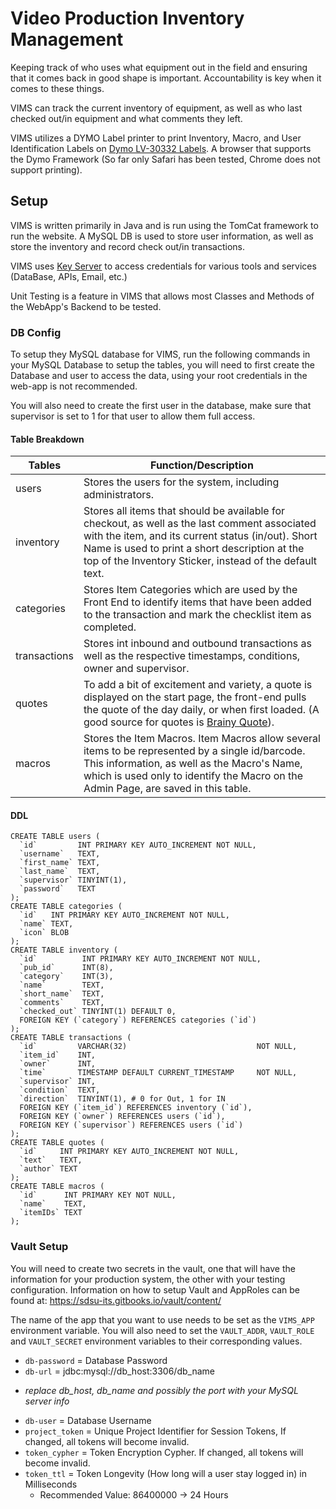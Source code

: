 Video Production Inventory Management
=====================================

Keeping track of who uses what equipment out in the field and ensuring that it
comes back in good shape is important. Accountability is key when it comes to
these things.

VIMS can track the current inventory of equipment, as well as who last checked
out/in equipment and what comments they left.

VIMS utilizes a DYMO Label printer to print Inventory, Macro, and User Identification
Labels on [Dymo LV-30332 Labels](http://amzn.com/B00004Z60O). A browser that
supports the Dymo Framework (So far only Safari has been tested, Chrome does
not support printing).

## Setup
VIMS is written primarily in Java and is run using the TomCat framework to run
the website. A MySQL DB is used to store user information, as well as store the
inventory and record check out/in transactions.

VIMS uses [Key Server](https://github.com/sdsu-its/key-server) to access
credentials for various tools and services (DataBase, APIs, Email, etc.)

Unit Testing is a feature in VIMS that allows most Classes and Methods of the
WebApp's Backend to be tested.

### DB Config
To setup they MySQL database for VIMS, run the following commands in your
MySQL Database to setup the tables, you will need to first create the Database
and user to access the data, using your root credentials in the web-app is not
recommended.

You will also need to create the first user in the database, make sure that
supervisor is set to 1 for that user to allow them full access.

#### Table Breakdown
Tables            | Function/Description
----------------- | --------------------------------------------------------
users             | Stores the users for the system, including administrators.
inventory         | Stores all items that should be available for checkout, as well as the last comment associated with the item, and its current status (in/out). Short Name is used to print a short description at the top of the Inventory Sticker, instead of the default text.
categories        | Stores Item Categories which are used by the Front End to identify items that have been added to the transaction and mark the checklist item as completed.
transactions      | Stores int inbound and outbound transactions as well as the respective timestamps, conditions, owner and supervisor.
quotes            | To add a bit of excitement and variety, a quote is displayed on the start page, the front-end pulls the quote of the day daily, or when first loaded. (A good source for quotes is [Brainy Quote](http://www.brainyquote.com/)).
macros            | Stores the Item Macros. Item Macros allow several items to be represented by a single id/barcode. This information, as well as the Macro's Name, which is used only to identify the Macro on the Admin Page, are saved in this table.


#### DDL
```
CREATE TABLE users (
  `id`         INT PRIMARY KEY AUTO_INCREMENT NOT NULL,
  `username`   TEXT,
  `first_name` TEXT,
  `last_name`  TEXT,
  `supervisor` TINYINT(1),
  `password`   TEXT
);
CREATE TABLE categories (
  `id`   INT PRIMARY KEY AUTO_INCREMENT NOT NULL,
  `name` TEXT,
  `icon` BLOB
);
CREATE TABLE inventory (
  `id`          INT PRIMARY KEY AUTO_INCREMENT NOT NULL,
  `pub_id`      INT(8),
  `category`    INT(3),
  `name`        TEXT,
  `short_name`  TEXT,
  `comments`    TEXT,
  `checked_out` TINYINT(1) DEFAULT 0,
  FOREIGN KEY (`category`) REFERENCES categories (`id`)
);
CREATE TABLE transactions (
  `id`         VARCHAR(32)                             NOT NULL,
  `item_id`    INT,
  `owner`      INT,
  `time`       TIMESTAMP DEFAULT CURRENT_TIMESTAMP     NOT NULL,
  `supervisor` INT,
  `condition`  TEXT,
  `direction`  TINYINT(1), # 0 for Out, 1 for IN
  FOREIGN KEY (`item_id`) REFERENCES inventory (`id`),
  FOREIGN KEY (`owner`) REFERENCES users (`id`),
  FOREIGN KEY (`supervisor`) REFERENCES users (`id`)
);
CREATE TABLE quotes (
  `id`     INT PRIMARY KEY AUTO_INCREMENT NOT NULL,
  `text`   TEXT,
  `author` TEXT
);
CREATE TABLE macros (
  `id`      INT PRIMARY KEY NOT NULL,
  `name`    TEXT,
  `itemIDs` TEXT
);
```

### Vault Setup
You will need to create two secrets in the vault, one that will have the information for your production system, the other with your testing configuration. Information on how to setup Vault and AppRoles can be found at: https://sdsu-its.gitbooks.io/vault/content/

The name of the app that you want to use needs to be set as the `VIMS_APP` environment variable. You will also need to set the `VAULT_ADDR`, `VAULT_ROLE` and `VAULT_SECRET` environment variables to their corresponding values.

- `db-password` = Database Password
- `db-url` = jdbc:mysql://db_host:3306/db_name
 + *replace db_host, db_name and possibly the port with your MySQL server info*
- `db-user` = Database Username
- `project_token` = Unique Project Identifier for Session Tokens, If changed, all tokens will become invalid.
- `token_cypher` = Token Encryption Cypher. If changed, all tokens will become invalid.
- `token_ttl` = Token Longevity (How long will a user stay logged in) in Milliseconds
    + Recommended Value: 86400000 -> 24 Hours
